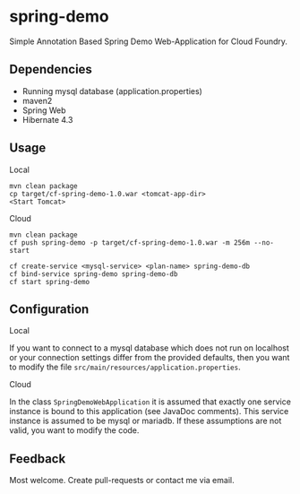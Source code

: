 spring-demo
===========

Simple Annotation Based Spring Demo Web-Application for Cloud Foundry.

Dependencies
------------

-    Running mysql database (application.properties)
-    maven2
-    Spring Web
-    Hibernate 4.3

Usage
-----

Local

    mvn clean package
    cp target/cf-spring-demo-1.0.war <tomcat-app-dir>
    <Start Tomcat>

Cloud

    mvn clean package
    cf push spring-demo -p target/cf-spring-demo-1.0.war -m 256m --no-start

    cf create-service <mysql-service> <plan-name> spring-demo-db
    cf bind-service spring-demo spring-demo-db
    cf start spring-demo

Configuration
-------------

Local

If you want to connect to a mysql database which does not run on localhost or
your connection settings differ from the provided defaults, then you want to
modify the file `src/main/resources/application.properties`.

Cloud

In the class `SpringDemoWebApplication` it is assumed that exactly one
service instance is bound to this application (see JavaDoc comments). This
service instance is assumed to be mysql or mariadb. If these assumptions
are not valid, you want to modify the code.

Feedback
--------

Most welcome. Create pull-requests or contact me via email.
